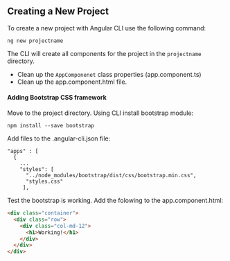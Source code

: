 ## Creating a New Project

To create a new project with Angular CLI use the following command:
```
ng new projectname
```
The CLI will create all components for the project in the ```projectname``` directory.

- Clean up the ```AppComponenet``` class properties (app.component.ts) 
- Clean up the app.component.html file.

#### Adding Bootstrap CSS framework
Move to the project directory. Using CLI install bootstrap module:
```
npm install --save bootstrap
```
Add files to the .angular-cli.json file:
```
"apps" : [
  {
    ...
    "styles": [
      "../node_modules/bootstrap/dist/css/bootstrap.min.css",
      "styles.css"
     ],
```
Test the bootstrap is working. Add the folowing to the app.component.html:
```html
<div class="container">
  <div class="row">
    <div class="col-md-12">
      <h1>Working!</h1>
    </div>
  </div>
</div>
```
